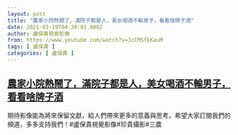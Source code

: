 ```yaml
---
layout: post
title: "農家小院熱鬧了，滿院子都是人，美女喝酒不輸男子，看看啥牌子酒"
date: 2021-03-19T04:30:01.000Z
author: 盧保貴視覺影像
from: https://www.youtube.com/watch?v=JcCMSfEKauM
tags: [ 盧保貴 ]
categories: [ 盧保貴 ]
---
```

<!--1616128201000-->
[農家小院熱鬧了，滿院子都是人，美女喝酒不輸男子，看看啥牌子酒](https://www.youtube.com/watch?v=JcCMSfEKauM)
------

<div>
期待影像能為將來保留文獻，給人們帶來更多的意義與思考。希望大家訂閱我們的頻道，多多支持我們！#盧保貴視覺影像#珍貴攝影#三農
</div>
